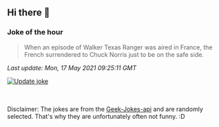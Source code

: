 ## Hi there 👋

### Joke of the hour
<!-- joke -->
>When an episode of Walker Texas Ranger was aired in France, the French surrendered to Chuck Norris just to be on the safe side.
<!-- /joke -->

*Last update: Mon, 17 May 2021 09:25:11 GMT*

[![Update joke](https://github.com/nclskfm/nclskfm/actions/workflows/joke.yml/badge.svg)](https://github.com/nclskfm/nclskfm/actions/workflows/joke.yml)

<br><br>
Disclaimer: The jokes are from the [Geek-Jokes-api](https://github.com/sameerkumar18/geek-joke-api) and are randomly selected. That's why they are unfortunately often not funny. :D
